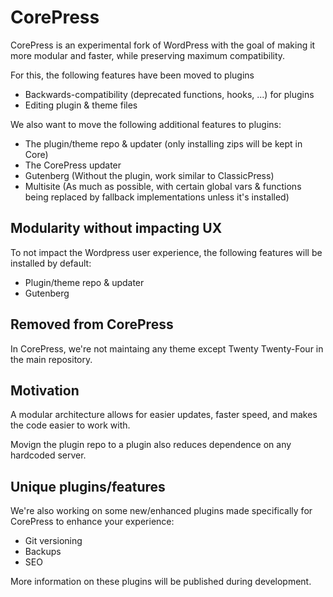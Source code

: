 # CorePress

CorePress is an experimental fork of WordPress with the goal of making it more modular and faster, while preserving maximum compatibility.

For this, the following features have been moved to plugins
 
- Backwards-compatibility (deprecated functions, hooks, ...) for plugins
- Editing plugin & theme files

We also want to move the following additional features to plugins:

- The plugin/theme repo & updater (only installing zips will be kept in Core)
- The CorePress updater
- Gutenberg (Without the plugin, work similar to ClassicPress)
- Multisite (As much as possible, with certain global vars & functions being replaced by fallback implementations unless it's installed)

## Modularity without impacting UX

To not impact the Wordpress user experience, the following features will be installed by default:

- Plugin/theme repo & updater
- Gutenberg

## Removed from CorePress

In CorePress, we're not maintaing any theme except Twenty Twenty-Four in the main repository.

## Motivation

A modular architecture allows for easier updates, faster speed, and makes the code easier to work with.

Movign the plugin repo to a plugin also reduces dependence on any hardcoded server.

## Unique plugins/features

We're also working on some new/enhanced plugins made specifically for CorePress to enhance your experience:

- Git versioning
- Backups
- SEO

More information on these plugins will be published during development.
